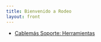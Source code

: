 ```yaml
---
title: Bienvenido a Rodeo
layout: front
---
```

<ul>
	<li><a href="cablemas/soporte/herramientas/">Cablemás Soporte: Herramientas</a></li>
</ul>
